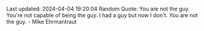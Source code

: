 Last updated: 2024-04-04 19:20:04
Random Quote: You are not the guy. You're not capable of being the guy. I had a guy but now I don't. You are not the guy. - Mike Ehrmantraut